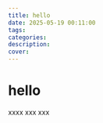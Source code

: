 ```yaml
---
title: hello
date: 2025-05-19 00:11:00
tags: 
categories: 
description: 
cover:
---
```

# hello


xxxx
xxx
xxx